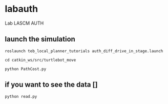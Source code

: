 # labauth
Lab LASCM AUTH

## launch the simulation
`roslaunch teb_local_planner_tutorials auth_diff_drive_in_stage.launch` 

`cd catkin_ws/src/turtlebot_move`

`python PathCost.py`

## if you want to see the data []

`python read.py`

